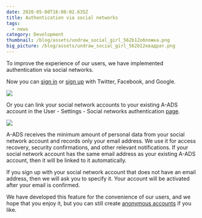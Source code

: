 ```yaml
---
date: 2020-05-08T16:08:02.635Z
title: Authentication via social networks
tags:
  - news
category: Development
thumbnail: /blog/assets/undraw_social_girl_562b12обложка.png
big_picture: /blog/assets/undraw_social_girl_562b12квадрат.png
---
```

To improve the experience of our users, we have implemented authentication via social networks.

Now you can [sign in](https://a-ads.com/user/sign_in#!social-networks) or [sign up](https://a-ads.com/user/sign_up#!social-networks) with Twitter, Facebook, and Google.

![](/blog/assets/снимок-экрана-48-1.png)

Or you can link your social network accounts to your existing A-ADS account in the User - Settings - Social networks authentication [page](https://a-ads.com/user/social_networks).

![](/blog/assets/снимок-экрана-50-11.png)

A-ADS receives the minimum amount of personal data from your social network account and records only your email address. We use it for access recovery, security confirmations, and other relevant notifications. If your social network account has the same email address as your existing A-ADS account, then it will be linked to it automatically.

If you sign up with your social network account that does not have an email address, then we will ask you to specify it. Your account will be activated after your email is confirmed.

We have developed this feature for the convenience of our users, and we hope that you enjoy it, but you can still create [anonymous accounts](https://a-ads.com/blog/2020-04-08-important-changes-for-unregistered-users/) if you like.
